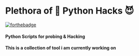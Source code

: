 # Plethora of 🐍 Python Hacks 😈

[![forthebadge](https://forthebadge.com/images/badges/made-with-python.svg)](https://forthebadge.com)

#### Python Scripts for probing & Hacking 
#### This is a collection of tool i am currently working on 
